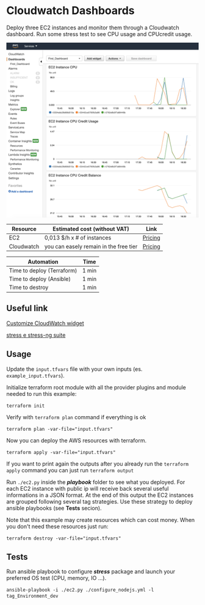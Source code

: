 # Cloudwatch Dashboards

Deploy three EC2 instances and monitor them through a Cloudwatch dashboard. Run some stress test to see CPU usage and CPUcredit usage.

![appview](./images/CloudWatch.png)

| Resource | Estimated cost (without VAT) | Link |
|------|---------|---------|
| EC2 | 0,013 $/h x # of instances | [Pricing](https://aws.amazon.com/ec2/pricing/on-demand/) |
| Cloudwatch | you can easely remain in the free tier | [Pricing](https://aws.amazon.com/cloudwatch/pricing/) |

| Automation | Time |
|------|---------|
| Time to deploy (Terraform) | 1 min |
| Time to deploy (Ansible) | 1 min |
| Time to destroy | 1 min |

## Useful link

[Customize CloudWatch widget](https://docs.aws.amazon.com/AmazonCloudWatch/latest/APIReference/CloudWatch-Dashboard-Body-Structure.html)

[stress e stress-ng suite](https://www.cyberciti.biz/faq/stress-test-linux-unix-server-with-stress-ng/)

## Usage

Update the `input.tfvars` file with your own inputs (es. `example_input.tfvars`).

Initialize terraform root module with all the provider plugins and module needed to run this example:
```
terraform init
```
Verify with `terraform plan` command if everything is ok
```
terraform plan -var-file="input.tfvars"
```
Now you can deploy the AWS resources with terraform.

```
terraform apply -var-file="input.tfvars"
```

If you want to print again the outputs after you already run the `terraform apply` command you can just run `terraform output`

Run `./ec2.py` inside the ***playbook*** folder to see what you deployed. For each EC2 instance with public ip will receive back several useful informations in a JSON format. At the end of this output the EC2 instances are grouped following several tag strategies. Use these strategy to deploy ansible playbooks (see **Tests** secion).

Note that this example may create resources which can cost money. When you don't need these resources just run:
```
terraform destroy -var-file="input.tfvars"
```

## Tests

Run ansible playbook to configure ***stress*** package and launch your preferred OS test (CPU, memory, IO ...).
```
ansible-playbook -i ./ec2.py ./configure_nodejs.yml -l tag_Environment_dev
```

